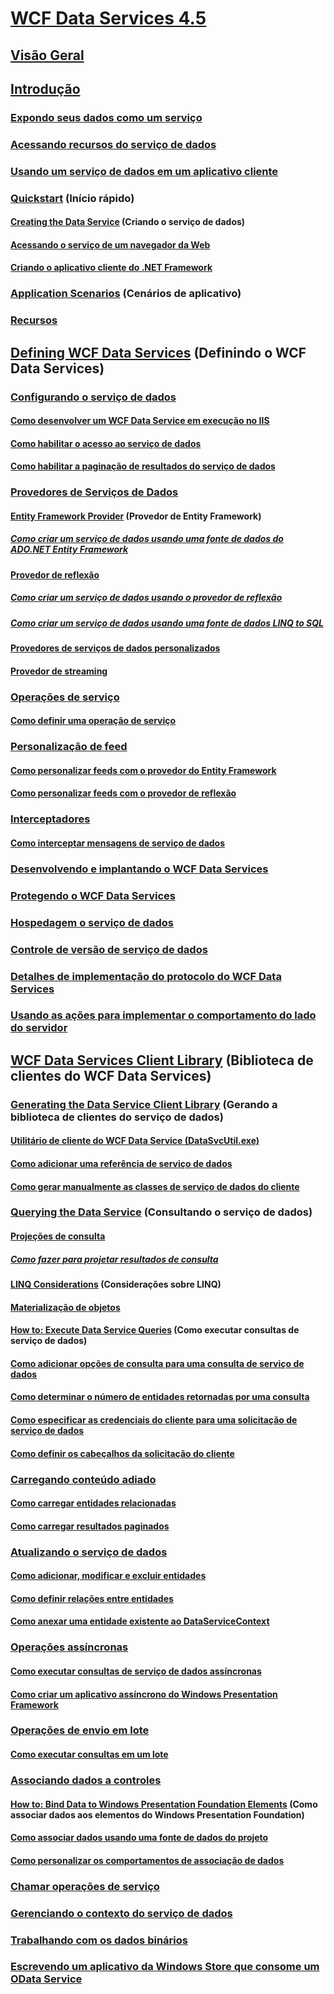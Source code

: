 # [WCF Data Services 4.5](index.md)
## [Visão Geral](wcf-data-services-overview.md)
## [Introdução](getting-started-with-wcf-data-services.md)
### [Expondo seus dados como um serviço](exposing-your-data-as-a-service-wcf-data-services.md)
### [Acessando recursos do serviço de dados](accessing-data-service-resources-wcf-data-services.md)
### [Usando um serviço de dados em um aplicativo cliente](using-a-data-service-in-a-client-application-wcf-data-services.md)
### [Quickstart](quickstart-wcf-data-services.md) (Início rápido)
#### [Creating the Data Service](creating-the-data-service.md) (Criando o serviço de dados)
#### [Acessando o serviço de um navegador da Web](accessing-the-service-from-a-web-browser-wcf-data-services-quickstart.md)
#### [Criando o aplicativo cliente do .NET Framework](creating-the-dotnet-client-application-wcf-data-services-quickstart.md)
### [Application Scenarios](application-scenarios-wcf-data-services.md) (Cenários de aplicativo)
### [Recursos](wcf-data-services-resources.md)
## [Defining WCF Data Services](defining-wcf-data-services.md) (Definindo o WCF Data Services)
### [Configurando o serviço de dados](configuring-the-data-service-wcf-data-services.md)
#### [Como desenvolver um WCF Data Service em execução no IIS](how-to-develop-a-wcf-data-service-running-on-iis.md)
#### [Como habilitar o acesso ao serviço de dados](how-to-enable-access-to-the-data-service-wcf-data-services.md)
#### [Como habilitar a paginação de resultados do serviço de dados](how-to-enable-paging-of-data-service-results-wcf-data-services.md)
### [Provedores de Serviços de Dados](data-services-providers-wcf-data-services.md)
#### [Entity Framework Provider](entity-framework-provider-wcf-data-services.md) (Provedor de Entity Framework)
##### [Como criar um serviço de dados usando uma fonte de dados do ADO.NET Entity Framework](create-a-data-service-using-an-adonet-ef-data-wcf.md)
#### [Provedor de reflexão](reflection-provider-wcf-data-services.md)
##### [Como criar um serviço de dados usando o provedor de reflexão](create-a-data-service-using-rp-wcf-data-services.md)
##### [Como criar um serviço de dados usando uma fonte de dados LINQ to SQL](create-a-data-service-using-linq-to-sql-wcf.md)
#### [Provedores de serviços de dados personalizados](custom-data-service-providers-wcf-data-services.md)
#### [Provedor de streaming](streaming-provider-wcf-data-services.md)
### [Operações de serviço](service-operations-wcf-data-services.md)
#### [Como definir uma operação de serviço](how-to-define-a-service-operation-wcf-data-services.md)
### [Personalização de feed](feed-customization-wcf-data-services.md)
#### [Como personalizar feeds com o provedor do Entity Framework](how-to-customize-feeds-with-ef-provider-wcf-data-services.md)
#### [Como personalizar feeds com o provedor de reflexão](how-to-customize-feeds-with-the-reflection-provider-wcf-data-services.md)
### [Interceptadores](interceptors-wcf-data-services.md)
#### [Como interceptar mensagens de serviço de dados](how-to-intercept-data-service-messages-wcf-data-services.md)
### [Desenvolvendo e implantando o WCF Data Services](developing-and-deploying-wcf-data-services.md)
### [Protegendo o WCF Data Services](securing-wcf-data-services.md)
### [Hospedagem o serviço de dados](hosting-the-data-service-wcf-data-services.md)
### [Controle de versão de serviço de dados](data-service-versioning-wcf-data-services.md)
### [Detalhes de implementação do protocolo do WCF Data Services](wcf-data-services-protocol-implementation-details.md)
### [Usando as ações para implementar o comportamento do lado do servidor](using-actions-to-implement-server-side-behavior.md)
## [WCF Data Services Client Library](wcf-data-services-client-library.md) (Biblioteca de clientes do WCF Data Services)
### [Generating the Data Service Client Library](generating-the-data-service-client-library-wcf-data-services.md) (Gerando a biblioteca de clientes do serviço de dados)
#### [Utilitário de cliente do WCF Data Service (DataSvcUtil.exe)](wcf-data-service-client-utility-datasvcutil-exe.md)
#### [Como adicionar uma referência de serviço de dados](how-to-add-a-data-service-reference-wcf-data-services.md)
#### [Como gerar manualmente as classes de serviço de dados do cliente](how-to-manually-generate-client-data-service-classes-wcf-data-services.md)
### [Querying the Data Service](querying-the-data-service-wcf-data-services.md) (Consultando o serviço de dados)
#### [Projeções de consulta](query-projections-wcf-data-services.md)
##### [Como fazer para projetar resultados de consulta](how-to-project-query-results-wcf-data-services.md)
#### [LINQ Considerations](linq-considerations-wcf-data-services.md) (Considerações sobre LINQ)
#### [Materialização de objetos](object-materialization-wcf-data-services.md)
#### [How to: Execute Data Service Queries](how-to-execute-data-service-queries-wcf-data-services.md) (Como executar consultas de serviço de dados)
#### [Como adicionar opções de consulta para uma consulta de serviço de dados](how-to-add-query-options-to-a-data-service-query-wcf-data-services.md)
#### [Como determinar o número de entidades retornadas por uma consulta](number-of-entities-returned-by-a-query-wcf.md)
#### [Como especificar as credenciais do cliente para uma solicitação de serviço de dados](specify-client-creds-for-a-data-service-request-wcf.md)
#### [Como definir os cabeçalhos da solicitação do cliente](how-to-set-headers-in-the-client-request-wcf-data-services.md)
### [Carregando conteúdo adiado](loading-deferred-content-wcf-data-services.md)
#### [Como carregar entidades relacionadas](how-to-load-related-entities-wcf-data-services.md)
#### [Como carregar resultados paginados](how-to-load-paged-results-wcf-data-services.md)
### [Atualizando o serviço de dados](updating-the-data-service-wcf-data-services.md)
#### [Como adicionar, modificar e excluir entidades](how-to-add-modify-and-delete-entities-wcf-data-services.md)
#### [Como definir relações entre entidades](how-to-define-entity-relationships-wcf-data-services.md)
#### [Como anexar uma entidade existente ao DataServiceContext](attach-an-existing-entity-to-dc-wcf-data.md)
### [Operações assíncronas](asynchronous-operations-wcf-data-services.md)
#### [Como executar consultas de serviço de dados assíncronas](how-to-execute-asynchronous-data-service-queries-wcf-data-services.md)
#### [Como criar um aplicativo assíncrono do Windows Presentation Framework](create-an-asynchronous-wpf-application-wcf-data-services.md)
### [Operações de envio em lote](batching-operations-wcf-data-services.md)
#### [Como executar consultas em um lote](how-to-execute-queries-in-a-batch-wcf-data-services.md)
### [Associando dados a controles](binding-data-to-controls-wcf-data-services.md)
#### [How to: Bind Data to Windows Presentation Foundation Elements](bind-data-to-wpf-elements-wcf-data-services.md) (Como associar dados aos elementos do Windows Presentation Foundation)
#### [Como associar dados usando uma fonte de dados do projeto](how-to-bind-data-using-a-project-data-source-wcf-data-services.md)
#### [Como personalizar os comportamentos de associação de dados](how-to-customize-data-binding-behaviors-wcf-data-services.md)
### [Chamar operações de serviço](calling-service-operations-wcf-data-services.md)
### [Gerenciando o contexto do serviço de dados](managing-the-data-service-context-wcf-data-services.md)
### [Trabalhando com os dados binários](working-with-binary-data-wcf-data-services.md)
### [Escrevendo um aplicativo da Windows Store que consome um OData Service](writing-a-windows-store-app-that-consumes-an-odata-service.md)
